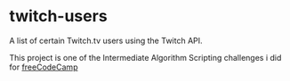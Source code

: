 # twitch-users
A list of certain Twitch.tv users using the Twitch API.

This project is one of the Intermediate Algorithm Scripting challenges i did for [freeCodeCamp](https://www.freecodecamp.org/challenges/learn-how-freecodecamp-works)
